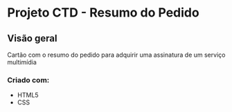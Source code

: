 # Projeto CTD - Resumo do Pedido
## Visão geral
Cartão com o resumo do pedido para adquirir uma assinatura de um serviço multimídia
### Criado com:
- HTML5
- CSS